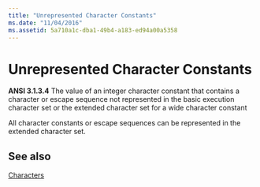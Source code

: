 ```yaml
---
title: "Unrepresented Character Constants"
ms.date: "11/04/2016"
ms.assetid: 5a710a1c-dba1-49b4-a183-ed94a00a5358
---
```

# Unrepresented Character Constants

**ANSI 3.1.3.4** The value of an integer character constant that contains a character or escape sequence not represented in the basic execution character set or the extended character set for a wide character constant

All character constants or escape sequences can be represented in the extended character set.

## See also

[Characters](../c-language/characters.md)
